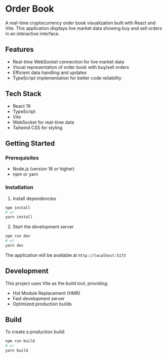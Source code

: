 # Order Book

A real-time cryptocurrency order book visualization built with React and Vite. This application displays live market data showing buy and sell orders in an interactive interface.

## Features

- Real-time WebSocket connection for live market data
- Visual representation of order book with buy/sell orders
- Efficient data handling and updates
- TypeScript implementation for better code reliability

## Tech Stack

- React 19
- TypeScript
- Vite
- WebSocket for real-time data
- Tailwind CSS for styling

## Getting Started

### Prerequisites

- Node.js (version 16 or higher)
- npm or yarn

### Installation

1. Install dependencies
```bash
npm install
# or
yarn install
```

2. Start the development server
```bash
npm run dev
# or
yarn dev
```

The application will be available at `http://localhost:5173`

## Development

This project uses Vite as the build tool, providing:
- Hot Module Replacement (HMR)
- Fast development server
- Optimized production builds

## Build

To create a production build:
```bash
npm run build
# or
yarn build
```